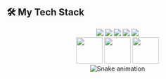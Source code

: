 ## 🛠️ My Tech Stack

<div align="center">
  <img src="https://img.shields.io/badge/Python-3776AB?style=for-the-badge&logo=python&logoColor=white"/>
  <img src="https://img.shields.io/badge/TSQL-CC2927?style=for-the-badge&logo=microsoft-sql-server&logoColor=white"/>
  <img src="https://img.shields.io/badge/HTML5-E34F26?style=for-the-badge&logo=html5&logoColor=white"/>
  <img src="https://img.shields.io/badge/C-00599C?style=for-the-badge&logo=c&logoColor=white"/>
  <img src="https://img.shields.io/badge/Visual_Basic_.NET-512BD4?style=for-the-badge&logo=.net&logoColor=white"/>
</div>

<div align="center">
  <img src="https://media.giphy.com/media/LMt9638dO8dftAjtco/giphy.gif" width="60"/>
  <img src="https://media.giphy.com/media/ln7z2eWriiQAllfVcn/giphy.gif" width="60"/>
  <img src="https://media.giphy.com/media/XAxylRMCdpbEWUAvr8/giphy.gif" width="60"/>
</div>

<div align="center">
  <img src="https://raw.githubusercontent.com/KyuuT3A/KyuuT3A/output/github-contribution-grid-snake.svg" alt="Snake animation" />
</div>
